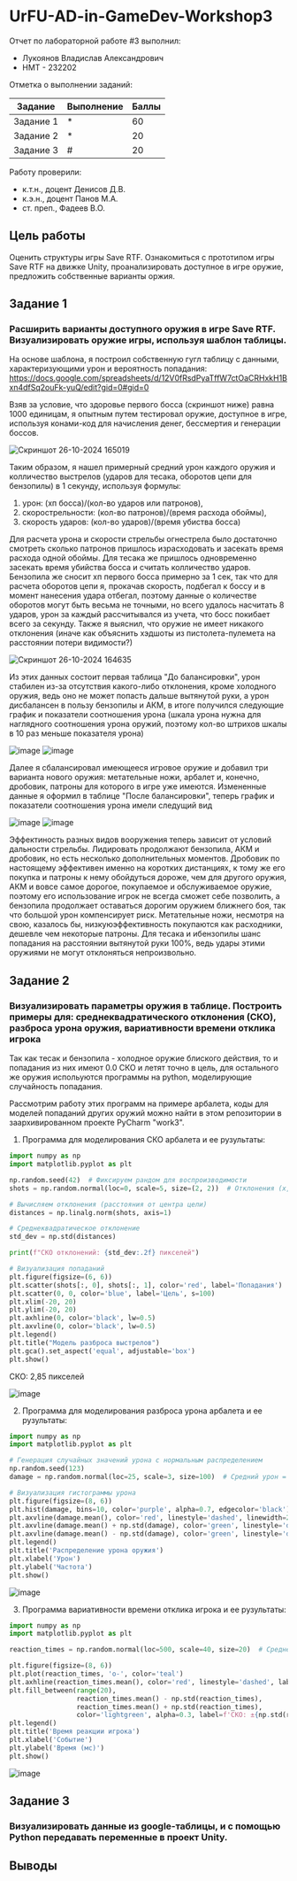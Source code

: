 # UrFU-AD-in-GameDev-Workshop3
Отчет по лабораторной работе #3 выполнил:
- Лукоянов Владислав Александрович
- НМТ - 232202
  
Отметка о выполнении заданий:

| Задание | Выполнение | Баллы |
| ------ | ------ | ------ |
| Задание 1 | * | 60 |
| Задание 2 | * | 20 |
| Задание 3 | # | 20 |

Работу проверили:
- к.т.н., доцент Денисов Д.В.
- к.э.н., доцент Панов М.А.
- ст. преп., Фадеев В.О.

## Цель работы
Оценить структуры игры Save RTF. Ознакомиться с прототипом игры Save RTF на движке Unity, проанализировать доступное в игре оружие, предложить собственные варианты оржия.
## Задание 1
### Расширить варианты доступного оружия в игре Save RTF. Визуализировать оружие игры, используя шаблон таблицы.
На основе шаблона, я построил собственную гугл таблицу с данными, характеризующими урон и вероятность попадания: https://docs.google.com/spreadsheets/d/12V0fRsdPyaTffW7ctOaCRHxkH1Bxn4dfSq2ouFk-yuQ/edit?gid=0#gid=0

Взяв за условие, что здоровье первого босса (скриншот ниже) равна 1000 единицам, я опытным путем тестировал оружие, доступное в игре, используя конами-код для начисления денег, бессмертия и генерации боссов.
  
![Скриншот 26-10-2024 165019](https://github.com/user-attachments/assets/2a1dcadd-feac-401e-b960-9f1befd72a90)

Таким образом, я нашел примерный средний урон каждого оружия и колличество выстрелов (ударов для тесака, оборотов цепи для бензопилы) в 1 секунду, используя формулы: 
1. урон: (хп босса)/(кол-во ударов или патронов), 
2. скорострельности: (кол-во патронов)/(время расхода обоймы), 
3. скорость ударов: (кол-во ударов)/(время убиства босса)

Для расчета урона и скорости стрельбы огнестрела было достаточно смотреть сколько патронов пришлось израсходовать и засекать время расхода одной обоймы. Для тесака же пришлось одновременно засекать время убийства босса и считать колличество ударов. Бензопила же сносит хп первого босса примерно за 1 сек, так что для расчета оборотов цепи я, прокачав скорость, подбегал к боссу и в момент нанесения удара отбегал, поэтому данные о количестве оборотов могут быть весьма не точными, но всего удалось насчитать 8 ударов, урон за каждый рассчитывался из учета, что босс покибает всего за секунду.
Также я выяснил, что оружие не имеет никакого отклонения (иначе как объяснить хэдшоты из пистолета-пулемета на расстоянии потери видимости?)

![Скриншот 26-10-2024 164635](https://github.com/user-attachments/assets/b0e1c831-0c1e-4569-8e3e-dfc89ec501ef)

Из этих данных состоит первая таблица "До балансировки", урон стабилен из-за отсутствия какого-либо отклонения, кроме холодного оружия, ведь оно не может попасть дальше вытянутой руки, а урон дисбалансен в пользу бензопилы и АКМ, в итоге получился следующие график и показатели соотношения урона (шкала урона нужна для наглядного соотношения урона оружий, поэтому кол-во штрихов шкалы в 10 раз меньше показателя урона)

![image](https://github.com/user-attachments/assets/5dd425ba-fbac-4c7d-bb71-4c5e660fde36) 
![image](https://github.com/user-attachments/assets/a29cbf55-f6da-4465-bea0-c9f427053a87)

Далее я сбалансировал имеющееся игровое оружие и добавил три варианта нового оружия: метательные ножи, арбалет и, конечно, дробовик, патроны для которого в игре уже имеются. Измененные данные я оформил в таблице "После балансировки", теперь график и показатели соотношения урона имели следущий вид

![image](https://github.com/user-attachments/assets/1fa01dff-951f-487d-8d5e-f0b31c2fd6af)
![image](https://github.com/user-attachments/assets/a41a87cc-06f6-4d42-9ec7-fe19b5f84c1a)

Эффектиность разных видов вооружения теперь зависит от условий дальности стрельбы. Лидировать продолжают бензопила, АКМ и дробовик, но есть несколько дополнительных моментов. Дробовик по настоящему эффективен именно на коротких дистанциях, к тому же его покупка и патроны к нему обойдуться дороже, чем для другого оружия, АКМ и вовсе самое дорогое, покупаемое и обслуживаемое оружие, поэтому его использование игрок не всегда сможет себе позволить, а бензопила продолжает оставаться дорогим оружием ближнего боя, так что большой урон компенсирует риск. Метательные ножи, несмотря на свою, казалось бы, низкуюэффективность покупаются как расходники, дешевле чем некоторые патроны. Для тесака и ибензопилы шанс попадания на расстоянии вытянутой руки 100%, ведь удары этими оружиями не могут отклоняться непроизвольно.

## Задание 2
### Визуализировать параметры оружия в таблице. Построить примеры для: среднеквадратического отклонения (СКО), разброса урона оружия, вариативности времени отклика игрока 

Так как тесак и бензопила - холодное оружие блиского действия, то и попадания из них имеют 0.0 CКО и летят точно в цель, для остального же оружия испольуются программы на python, моделирующие случайность попадания.

Рассмотрим работу этих программ на примере арбалета, коды для моделей попаданий других оружий можно найти в этом репозитории в заархивированном проекте PyCharm "work3". 

1. Программа для моделирования СКО арбалета и ее рузультаты:

```py
import numpy as np
import matplotlib.pyplot as plt

np.random.seed(42)  # Фиксируем рандом для воспроизводимости
shots = np.random.normal(loc=0, scale=5, size=(2, 2))  # Отклонения (x, y)

# Вычисляем отклонения (расстояния от центра цели)
distances = np.linalg.norm(shots, axis=1)

# Среднеквадратическое отклонение
std_dev = np.std(distances)

print(f"СКО отклонений: {std_dev:.2f} пикселей")

# Визуализация попаданий
plt.figure(figsize=(6, 6))
plt.scatter(shots[:, 0], shots[:, 1], color='red', label='Попадания')
plt.scatter(0, 0, color='blue', label='Цель', s=100)
plt.xlim(-20, 20)
plt.ylim(-20, 20)
plt.axhline(0, color='black', lw=0.5)
plt.axvline(0, color='black', lw=0.5)
plt.legend()
plt.title("Модель разброса выстрелов")
plt.gca().set_aspect('equal', adjustable='box')
plt.show()
```
СКО: 2,85 пикселей

![image](https://github.com/user-attachments/assets/16deee94-7c0d-4ad9-9713-3edae4fd3b28)

2. Программа для моделирования разброса урона арбалета и ее рузультаты:

```py
import numpy as np
import matplotlib.pyplot as plt

# Генерация случайных значений урона с нормальным распределением
np.random.seed(123)
damage = np.random.normal(loc=25, scale=3, size=100)  # Средний урон = 50, СКО = 10

# Визуализация гистограммы урона
plt.figure(figsize=(8, 6))
plt.hist(damage, bins=10, color='purple', alpha=0.7, edgecolor='black')
plt.axvline(damage.mean(), color='red', linestyle='dashed', linewidth=2, label=f'Среднее: {damage.mean():.2f}')
plt.axvline(damage.mean() + np.std(damage), color='green', linestyle='dotted', label=f'СКО: {np.std(damage):.2f}')
plt.axvline(damage.mean() - np.std(damage), color='green', linestyle='dotted')
plt.legend()
plt.title('Распределение урона оружия')
plt.xlabel('Урон')
plt.ylabel('Частота')
plt.show()
```

![image](https://github.com/user-attachments/assets/e85b69cd-80ea-4e57-8a9f-9abd60235457)

3. Программа вариативности времени отклика игрока и ее рузультаты:

```py
import numpy as np
import matplotlib.pyplot as plt

reaction_times = np.random.normal(loc=500, scale=40, size=20)  # Среднее время = 500 мс

plt.figure(figsize=(8, 6))
plt.plot(reaction_times, 'o-', color='teal')
plt.axhline(reaction_times.mean(), color='red', linestyle='dashed', label=f'Среднее: {reaction_times.mean():.2f} мс')
plt.fill_between(range(20),
                 reaction_times.mean() - np.std(reaction_times),
                 reaction_times.mean() + np.std(reaction_times),
                 color='lightgreen', alpha=0.3, label=f'СКО: ±{np.std(reaction_times):.2f} мс')
plt.legend()
plt.title('Время реакции игрока')
plt.xlabel('Событие')
plt.ylabel('Время (мс)')
plt.show()
```

![image](https://github.com/user-attachments/assets/0fabadc6-ee85-4066-baf8-fb43bb767b23)


## Задание 3
### Визуализировать данные из google-таблицы, и с помощью Python передавать переменные в проект Unity.

## Выводы


